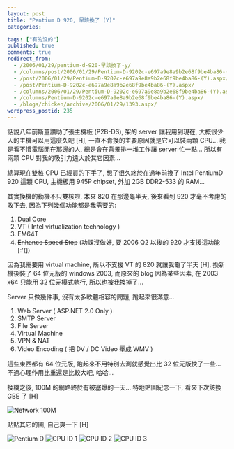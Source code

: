 ```yaml
---
layout: post
title: "Pentium D 920, 早該換了 (Y)"
categories:

tags: ["有的沒的"]
published: true
comments: true
redirect_from:
  - /2006/01/29/pentium-d-920-早該換了-y/
  - /columns/post/2006/01/29/Pentium-D-9202c-e697a9e8a9b2e68f9be4ba86-(Y).aspx/
  - /post/2006/01/29/Pentium-D-9202c-e697a9e8a9b2e68f9be4ba86-(Y).aspx/
  - /post/Pentium-D-9202c-e697a9e8a9b2e68f9be4ba86-(Y).aspx/
  - /columns/2006/01/29/Pentium-D-9202c-e697a9e8a9b2e68f9be4ba86-(Y).aspx/
  - /columns/Pentium-D-9202c-e697a9e8a9b2e68f9be4ba86-(Y).aspx/
  - /blogs/chicken/archive/2006/01/29/1393.aspx/
wordpress_postid: 235
---
```


話說八年前斯董讚助了張主機板 (P2B-DS), 架的 server 讓我用到現在, 大概很少人的主機可以用這麼久吧 [H], 一直不肯換的主要原因就是它可以裝兩顆 CPU... 我是看不慣電腦閒在那邊的人, 總是會在背景排一堆工作讓 server 忙一點... 所以有兩顆 CPU 對我的吸引力遠大於其它因素...

總算現在雙核 CPU 已經買的下手了, 想了很久終於在過年前換了 Intel PentiumD 920 這顆 CPU, 主機板用 945P chipset, 外加 2GB DDR2-533 的 RAM...

其實換機的動機不只雙核啦, 本來 820 在那邊龜半天, 後來看到 920 才毫不考慮的敗下去, 因為下列幾個功能都是我需要的:

<!--more-->

1. Dual Core 
2. VT ( Intel virtualization technology ) 
3. EM64T 
4. ~~Enhance Speed Step~~ (功課沒做好, 要 2006 Q2 以後的 920 才支援這功能 [:'(])

因為我需要用 virtual machine, 所以不支援 VT 的 820 就讓我龜了半天 [H], 換新機後裝了 64 位元版的 windows 2003, 而原來的 blog 因為某些因素, 在 2003 x64 只能用 32 位元模式執行, 所以也被我換掉了...

Server 只做幾件事, 沒有太多軟體相容的問題, 跑起來很滿意...

1. Web Server ( ASP.NET 2.0 Only ) 
2. SMTP Server 
3. File Server 
4. Virtual Machine 
5. VPN & NAT 
6. Video Encoding ( 把 DV / DC Video 壓成 WMV )

這些東西都有 64 位元版, 跑起來不用特別去測就感覺出比 32 位元版快了一些... 不過心理作用比重還是比較大吧, 哈哈...

換機之後, 100M 的網路終於有被塞爆的一天... 特地貼圖紀念一下, 看來下次該換 GBE 了 [H]

![Network 100M](/images/2006-01-29-pentium-d-920-upgrade-finally/network-100.gif)

貼貼其它的圖, 自己爽一下 [H]

![Pentium D](/images/2006-01-29-pentium-d-920-upgrade-finally/PentiumD.gif)
![CPU ID 1](/images/2006-01-29-pentium-d-920-upgrade-finally/CPUID_01.gif)
![CPU ID 2](/images/2006-01-29-pentium-d-920-upgrade-finally/CPUID_02.gif)
![CPU ID 3](/images/2006-01-29-pentium-d-920-upgrade-finally/CPUID_03.gif)
